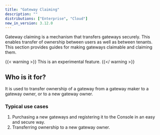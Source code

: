 ```yaml
---
title: "Gateway Claiming"
description: ""
distributions: ["Enterprise", "Cloud"]
new_in_version: 3.12.0
--- 
```


Gateway claiming is a mechanism that transfers gateways securely. This enables transfer of ownership between users as well as between tenants. This section provides guides for making gateways claimable and claiming them.

<!--more-->

{{< warning >}} This is an experimental feature. {{</ warning >}}

## Who is it for?

It is used to transfer ownership of a gateway from a gateway maker to a gateway owner, or to a new gateway owner.

### Typical use cases

1. Purchasing a new gateways and registering it to the Console in an easy and secure way.
2. Transferring ownership to a new gateway owner.
